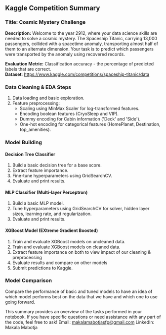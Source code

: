 ## Kaggle Competition Summary
### **Title:** Cosmic Mystery Challenge  
**Description:** Welcome to the year 2912, where your data science skills are needed to solve a cosmic mystery. The Spaceship Titanic, carrying 13,000 passengers, collided with a spacetime anomaly, transporting almost half of them to an alternate dimension. Your task is to predict which passengers were transported by the anomaly using recovered records.

**Evaluation Metric:** Classification accuracy - the percentage of predicted labels that are correct.  
**Dataset**: https://www.kaggle.com/competitions/spaceship-titanic/data

### Data Cleaning & EDA Steps
1. Data loading and basic exploration.
2. Feature preprocessing:
   - Scaling using MinMax Scaler for log-transformed features.
   - Encoding boolean features (CryoSleep and VIP).
   - Dummy encoding for Cabin information ('Deck' and 'Side').
   - One-hot encoding for categorical features (HomePlanet, Destination, top_amenities).

### Model Building
#### Decision Tree Classifier
1. Build a basic decision tree for a base score.
2. Extract feature importance.
3. Fine-tune hyperparameters using GridSearchCV.
4. Evaluate and print results.

#### MLP Classifier (Multi-layer Perceptron)
1. Build a basic MLP model.
2. Tune hyperparameters using GridSearchCV for solver, hidden layer sizes, learning rate, and regularization.
3. Evaluate and print results.

#### XGBoost Model (EXtreme Gradient Boosted)
1. Train and evaluate XGBoost models on uncleaned data.
2. Train and evaluate XGBoost models on cleaned data.
3. Extract feature importance on both to view impact of our cleaning & preprocessing
4. Evaluate results and compare on other models 
5. Submit predictions to Kaggle.

### Model Comparison
Compare the performance of basic and tuned  models to have an idea of which model performs best on the data that we have and which one to use going forward.

This summary provides an overview of the tasks performed in your notebook. If you have specific questions or need assistance with any part of the code, feel free to ask!
Email: makalamabotjasfp@gmail.com
LinkedIn: Makala Mabotja
